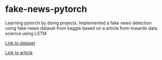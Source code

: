 # fake-news-pytorch
Learning pytorch by doing projects. Implemented a fake news detection using fake-news dataset from kaggle based on a article from towards data science using LSTM

[Link to dataset](https://www.kaggle.com/nopdev/real-and-fake-news-dataset)

[Link to article](https://towardsdatascience.com/lstm-text-classification-using-pytorch-2c6c657f8fc0)